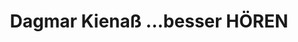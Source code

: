 ---
title: "Dagmar Kienaß ...besser HÖREN"
url: /fockbek/dagmar-kienass-besser-hoeren/
shop: Hörgeräte
---